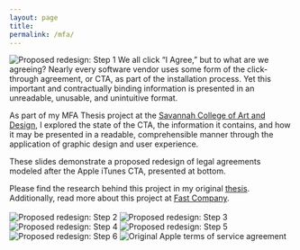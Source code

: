 ```yaml
---
layout: page
title: 
permalink: /mfa/
---
```

![Proposed redesign: Step 1](../assets/images/CTA_redesign_1.jpg "Proposed redesign of digital legal agreements")
We all click “I Agree,” but to what are we agreeing? Nearly every software vendor uses some form of the click-through agreement, or CTA, as part of the installation process. Yet this important and contractually binding information is presented in an unreadable, unusable, and unintuitive format.

As part of my MFA Thesis project at the [Savannah College of Art and Design](http://www.scad.edu), I explored the state of the CTA, the information it contains, and how it may be presented in a readable, comprehensible manner through the application of graphic design and user experience.

These slides demonstrate a proposed redesign of legal agreements modeled after the Apple iTunes CTA, presented at bottom.

Please find the research behind this project in my original [thesis](https://drive.google.com/open?id=0Bz_kqYbQD-PnTmM4MzFDUFh1QW8). Additionally, read more about this project at [Fast Company](https://www.fastcodesign.com/1665000/how-to-fix-the-nightmare-of-apples-terms-of-service).
<br><br>
![Proposed redesign: Step 2](../assets/images/CTA_redesign_2.jpg "Proposed redesign of digital legal agreements")
![Proposed redesign: Step 3](../assets/images/CTA_redesign_3.jpg "Proposed redesign of digital legal agreements")
![Proposed redesign: Step 4](../assets/images/CTA_redesign_4.jpg "Proposed redesign of digital legal agreements")
![Proposed redesign: Step 5](../assets/images/CTA_redesign_5.jpg "Proposed redesign of digital legal agreements")
![Proposed redesign: Step 6](../assets/images/CTA_redesign_6.jpg "Proposed redesign of digital legal agreements")
![Original Apple terms of service agreement](../assets/images/itunes-license.jpg "Original Apple terms of service agreement")
